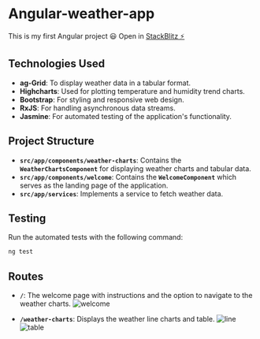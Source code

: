 # Angular-weather-app
This is my first Angular project 😃
Open in [StackBlitz ⚡️](https://stackblitz.com/~/github.com/azaleawang/Angular-weather-app)
## **Technologies Used**
- **ag-Grid**: To display weather data in a tabular format.
- **Highcharts**: Used for plotting temperature and humidity trend charts.
- **Bootstrap**: For styling and responsive web design.
- **RxJS**: For handling asynchronous data streams.
- **Jasmine**: For automated testing of the application's functionality.

## **Project Structure**

- **`src/app/components/weather-charts`**: Contains the **`WeatherChartsComponent`** for displaying weather charts and tabular data.
- **`src/app/components/welcome`**: Contains the **`WelcomeComponent`** which serves as the landing page of the application.
- **`src/app/services`**: Implements a service to fetch weather data.


## **Testing**

Run the automated tests with the following command:

```bash
ng test
```

## **Routes**
- **`/`**: The welcome page with instructions and the option to navigate to the weather charts.
  ![welcome](https://github.com/azaleawang/Angular-weather-app/assets/46614777/48b261e6-85f7-4897-83f7-cd09570df20d)

- **`/weather-charts`**: Displays the weather line charts and table.
  ![line](https://github.com/azaleawang/Angular-weather-app/assets/46614777/4af3a7ab-693a-45f1-9402-f5a240d7b271)
  ![table](https://github.com/azaleawang/Angular-weather-app/assets/46614777/3ce61a2d-0c5f-46f3-a250-20c0ce770a16)


